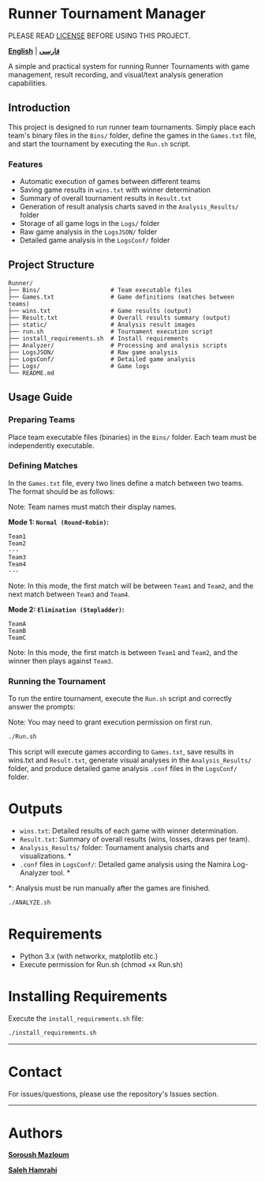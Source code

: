 # Runner Tournament Manager

PLEASE READ [LICENSE](https://github.com/soroushmazloum/runner/license) BEFORE USING THIS PROJECT.

[**English**](README.md) | **[فارسی](README-Fa.md)**

A simple and practical system for running Runner Tournaments with game management, result recording, and visual/text analysis generation capabilities.

## Introduction

This project is designed to run runner team tournaments. Simply place each team's binary files in the `Bins/` folder, define the games in the `Games.txt` file, and start the tournament by executing the `Run.sh` script.

### Features

- Automatic execution of games between different teams
- Saving game results in `wins.txt` with winner determination
- Summary of overall tournament results in `Result.txt`
- Generation of result analysis charts saved in the `Analysis_Results/` folder
- Storage of all game logs in the `Logs/` folder
- Raw game analysis in the `LogsJSON/` folder
- Detailed game analysis in the `LogsConf/` folder

## Project Structure

```
Runner/
├── Bins/                    # Team executable files
├── Games.txt                # Game definitions (matches between teams)
├── wins.txt                 # Game results (output)
├── Result.txt               # Overall results summary (output)
├── static/                  # Analysis result images
├── run.sh                   # Tournament execution script
├── install_requirements.sh  # Install requirements
├── Analyzer/                # Processing and analysis scripts
├── LogsJSON/                # Raw game analysis
├── LogsConf/                # Detailed game analysis
├── Logs/                    # Game logs
└── README.md
```

## Usage Guide

### Preparing Teams

Place team executable files (binaries) in the `Bins/` folder. Each team must be independently executable.

### Defining Matches

In the `Games.txt` file, every two lines define a match between two teams. The format should be as follows:

Note: Team names must match their display names.

**Mode 1: `Normal (Round-Robin)`:**

```
Team1
Team2
---
Team3
Team4
---
```

Note: In this mode, the first match will be between `Team1` and `Team2`, and the next match between `Team3` and `Team4`.

**Mode 2: `Elimination (Stepladder)`:**

```
TeamA
TeamB
TeamC
```

Note: In this mode, the first match is between `Team1` and `Team2`, and the winner then plays against `Team3`.

### Running the Tournament

To run the entire tournament, execute the `Run.sh` script and correctly answer the prompts:

Note: You may need to grant execution permission on first run.

```sh
./Run.sh
```

This script will execute games according to `Games.txt`, save results in wins.txt and `Result.txt`, generate visual analyses in the `Analysis_Results/` folder, and produce detailed game analysis `.conf` files in the `LogsConf/` folder.


# Outputs

- `wins.txt`: Detailed results of each game with winner determination.
- `Result.txt`: Summary of overall results (wins, losses, draws per team).
- `Analysis_Results/` folder: Tournament analysis charts and visualizations. *
- `.conf` files in `LogsConf/`: Detailed game analysis using the Namira Log-Analyzer tool. *

*: Analysis must be run manually after the games are finished.
```bash
./ANALYZE.sh
```

# Requirements

- Python 3.x (with networkx, matplotlib etc.)
- Execute permission for Run.sh (chmod +x Run.sh)

# Installing Requirements
Execute the `install_requirements.sh` file:

```sh
./install_requirements.sh
```

---

# Contact

For issues/questions, please use the repository's Issues section.

---

# Authors 

[**Soroush Mazloum**](https://github.com/SoroushMazloum)

[**Saleh Hamrahi**](https://github.com/SalehHamrahi)
